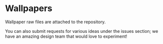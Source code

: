 # Wallpapers
Wallpaper raw files are attached to the repository.

You can also submit requests for various ideas under the issues section; we have an amazing design team that would love to experiment!
